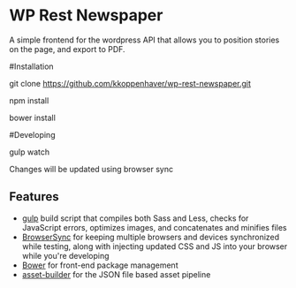 # WP Rest Newspaper

A simple frontend for the wordpress API that allows you to position stories on the page, and export to PDF.


#Installation

git clone https://github.com/kkoppenhaver/wp-rest-newspaper.git

npm install

bower install

#Developing

gulp watch

Changes will be updated using browser sync



## Features

* [gulp](http://gulpjs.com/) build script that compiles both Sass and Less, checks for JavaScript errors, optimizes images, and concatenates and minifies files
* [BrowserSync](http://www.browsersync.io/) for keeping multiple browsers and devices synchronized while testing, along with injecting updated CSS and JS into your browser while you're developing
* [Bower](http://bower.io/) for front-end package management
* [asset-builder](https://github.com/austinpray/asset-builder) for the JSON file based asset pipeline
